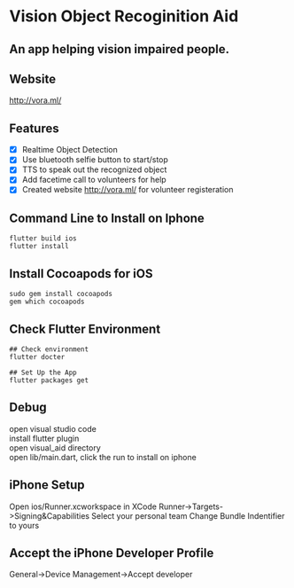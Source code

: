 # Vision Object Recoginition Aid

## An app helping vision impaired people.

## Website

http://vora.ml/

## Features

- [x] Realtime Object Detection
- [x] Use bluetooth selfie button to start/stop
- [x] TTS to speak out the recognized object
- [x] Add facetime call to volunteers for help
- [x] Created website http://vora.ml/ for volunteer registeration

## Command Line to Install on Iphone

```console
flutter build ios
flutter install
```

## Install Cocoapods for iOS

```console
sudo gem install cocoapods
gem which cocoapods
```

## Check Flutter Environment

```console
## Check environment
flutter docter

## Set Up the App
flutter packages get
```

## Debug

open visual studio code  
install flutter plugin  
open visual_aid directory  
open lib/main.dart, click the run to install on iphone

## iPhone Setup

Open ios/Runner.xcworkspace in XCode
Runner->Targets->Signing&Capabilities
Select your personal team
Change Bundle Indentifier to yours

## Accept the iPhone Developer Profile

General->Device Management->Accept developer
